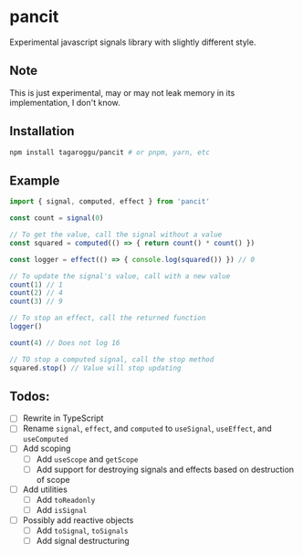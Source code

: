 # pancit
Experimental javascript signals library with slightly different style.

## Note
This is just experimental, may or may not leak memory in its implementation, I don't know. 

## Installation
```bash
npm install tagaroggu/pancit # or pnpm, yarn, etc
```

## Example
```js
import { signal, computed, effect } from 'pancit'

const count = signal(0)

// To get the value, call the signal without a value
const squared = computed(() => { return count() * count() })

const logger = effect(() => { console.log(squared()) }) // 0

// To update the signal's value, call with a new value
count(1) // 1
count(2) // 4
count(3) // 9

// To stop an effect, call the returned function
logger()

count(4) // Does not log 16

// TO stop a computed signal, call the stop method
squared.stop() // Value will stop updating

```

## Todos:
- [ ] Rewrite in TypeScript
- [ ] Rename `signal`, `effect`, and `computed` to `useSignal`, `useEffect`, and `useComputed`
- [ ] Add scoping
    - [ ] Add `useScope` and `getScope`
    - [ ] Add support for destroying signals and effects based on destruction of scope
- [ ] Add utilities
    - [ ] Add `toReadonly`
    - [ ] Add `isSignal`
- [ ] Possibly add reactive objects
    - [ ] Add `toSignal`, `toSignals`
    - [ ] Add signal destructuring
